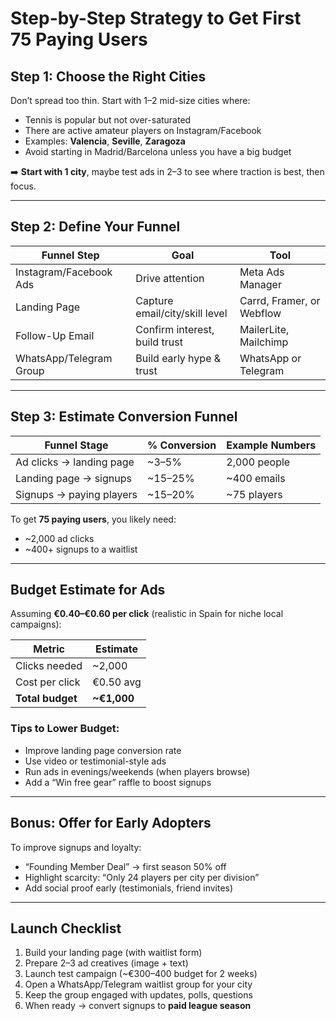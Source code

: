 # Step-by-Step Strategy to Get First 75 Paying Users

## Step 1: Choose the Right Cities

Don’t spread too thin. Start with 1–2 mid-size cities where:
- Tennis is popular but not over-saturated
- There are active amateur players on Instagram/Facebook
- Examples: **Valencia**, **Seville**, **Zaragoza**
- Avoid starting in Madrid/Barcelona unless you have a big budget

➡️ **Start with 1 city**, maybe test ads in 2–3 to see where traction is best, then focus.

---

## Step 2: Define Your Funnel

| Funnel Step              | Goal                           | Tool                      |
|--------------------------|--------------------------------|---------------------------|
| Instagram/Facebook Ads   | Drive attention                | Meta Ads Manager          |
| Landing Page             | Capture email/city/skill level | Carrd, Framer, or Webflow |
| Follow-Up Email          | Confirm interest, build trust  | MailerLite, Mailchimp     |
| WhatsApp/Telegram Group  | Build early hype & trust       | WhatsApp or Telegram      |

---

## Step 3: Estimate Conversion Funnel

| Funnel Stage              | % Conversion | Example Numbers     |
|---------------------------|--------------|---------------------|
| Ad clicks → landing page  | ~3–5%        | 2,000 people        |
| Landing page → signups    | ~15–25%      | ~400 emails         |
| Signups → paying players  | ~15–20%      | ~75 players         |

To get **75 paying users**, you likely need:
- ~2,000 ad clicks  
- ~400+ signups to a waitlist

---

## Budget Estimate for Ads

Assuming **€0.40–€0.60 per click** (realistic in Spain for niche local campaigns):

| Metric          | Estimate     |
|------------------|--------------|
| Clicks needed     | ~2,000       |
| Cost per click    | €0.50 avg    |
| **Total budget**  | **~€1,000**  |

### Tips to Lower Budget:
- Improve landing page conversion rate
- Use video or testimonial-style ads
- Run ads in evenings/weekends (when players browse)
- Add a “Win free gear” raffle to boost signups

---

## Bonus: Offer for Early Adopters

To improve signups and loyalty:
- “Founding Member Deal” → first season 50% off
- Highlight scarcity: “Only 24 players per city per division”
- Add social proof early (testimonials, friend invites)

---

## Launch Checklist

1. Build your landing page (with waitlist form)
2. Prepare 2–3 ad creatives (image + text)
3. Launch test campaign (~€300–400 budget for 2 weeks)
4. Open a WhatsApp/Telegram waitlist group for your city
5. Keep the group engaged with updates, polls, questions
6. When ready → convert signups to **paid league season**